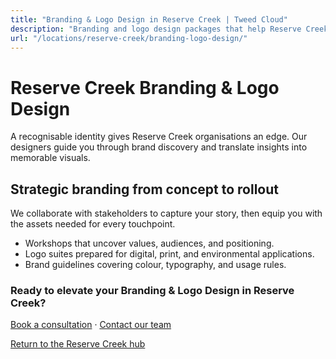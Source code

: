 ```yaml
---
title: "Branding & Logo Design in Reserve Creek | Tweed Cloud"
description: "Branding and logo design packages that help Reserve Creek organisations stand out."
url: "/locations/reserve-creek/branding-logo-design/"
---
```


# Reserve Creek Branding & Logo Design

A recognisable identity gives Reserve Creek organisations an edge. Our designers guide you through brand discovery and translate insights into memorable visuals.

## Strategic branding from concept to rollout

We collaborate with stakeholders to capture your story, then equip you with the assets needed for every touchpoint.

- Workshops that uncover values, audiences, and positioning.
- Logo suites prepared for digital, print, and environmental applications.
- Brand guidelines covering colour, typography, and usage rules.

### Ready to elevate your Branding & Logo Design in Reserve Creek?

[Book a consultation](/consultation/) · [Contact our team](/contact/)

[Return to the Reserve Creek hub](/locations/reserve-creek/)
